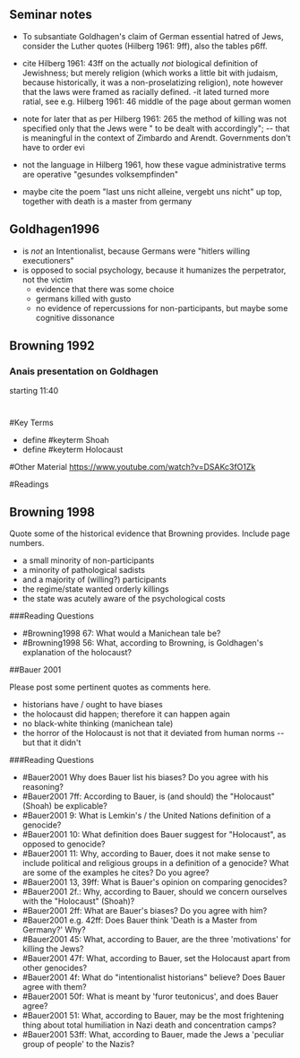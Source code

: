 ## Seminar notes
- To subsantiate Goldhagen's claim of German essential hatred of Jews, consider the Luther quotes (Hilberg 1961: 9ff), also the tables p6ff.
- cite Hilberg 1961: 43ff on the actually *not* biological definition of Jewishness; but merely religion (which works a little bit with judaism, because historically, it was a non-proselatizing religion), note however that the laws were framed as racially defined.
	-it lated turned more ratial, see e.g. Hilberg 1961: 46 middle of the page about german women
- note for later that as per Hilberg 1961: 265 the method of killing was not specified only that the Jews were " to be dealt with accordingly"; -- that is meaningful in the context of Zimbardo and Arendt. Governments don't have to order evi
- not the language in Hilberg 1961, how these vague administrative terms are operative "gesundes volksempfinden"

- maybe cite the poem "last uns nicht alleine, vergebt uns nicht" up top, together with death is a master from germany

## Goldhagen1996
- is *not* an Intentionalist, because Germans were "hitlers willing executioners"
- is opposed to social psychology, because it humanizes the perpetrator, not the victim
    + evidence that there was some choice
    + germans killed with gusto
    + no evidence of repercussions for non-participants, but maybe some cognitive dissonance


## Browning 1992

### Anais presentation on Goldhagen
starting 11:40



#

#Key Terms

- define #keyterm Shoah
- define #keyterm Holocaust


#Other Material
https://www.youtube.com/watch?v=DSAKc3fO1Zk


#Readings

##

## Browning 1998

Quote some of the historical evidence that Browning provides. Include page numbers.

- a small minority of non-participants
- a minority of pathological sadists
- and a majority of (willing?) participants
- the regime/state wanted orderly killings
- the state was acutely aware of the psychological costs


###Reading Questions
- #Browning1998 67: What would a Manichean tale be?
- #Browning1998 56: What, according to Browning, is Goldhagen's explanation of the holocaust?


##Bauer 2001

Please post some pertinent quotes as comments here.

- historians have / ought to have biases
- the holocaust did happen; therefore it can happen again
- no black-white thinking (manichean tale)
- the horror of the Holocaust is not that it deviated from human norms -- but that it didn't


###Reading Questions

- #Bauer2001 Why does Bauer list his biases? Do you agree with his reasoning?
- #Bauer2001 7ff: According to Bauer, is (and should) the "Holocaust" (Shoah) be explicable?
- #Bauer2001 9: What is Lemkin's / the United Nations definition of a genocide?
- #Bauer2001 10: What definition does Bauer suggest for "Holocaust", as opposed to genocide?
- #Bauer2001 11: Why, according to Bauer, does it not make sense to include political and religious groups in a definition of a genocide? What are some of the examples he cites? Do you agree?
- #Bauer2001 13, 39ff: What is Bauer's opinion on comparing genocides?
- #Bauer2001 2f.: Why, according to Bauer, should we concern ourselves with the "Holocaust" (Shoah)?
- #Bauer2001 2ff: What are Bauer's biases? Do you agree with him?
- #Bauer2001 e.g. 42ff: Does Bauer think 'Death is a Master from Germany?' Why?
- #Bauer2001 45: What, according to Bauer, are the three 'motivations' for killing the Jews?
- #Bauer2001 47f: What, according to Bauer, set the Holocaust apart from other genocides?
- #Bauer2001 4f: What do "intentionalist historians" believe? Does Bauer agree with them?
- #Bauer2001 50f: What is meant by 'furor teutonicus', and does Bauer agree?
- #Bauer2001 51: What, according to Bauer, may be the most frightening thing about total humiliation in Nazi death and concentration camps?
- #Bauer2001 53ff: What, according to Bauer, made the Jews a 'peculiar group of people' to the Nazis?